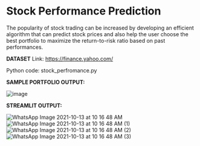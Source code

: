 # Stock Performance Prediction

The popularity of stock trading can be increased by developing an efficient algorithm that can predict stock prices and also help the user choose the best portfolio to maximize the return-to-risk ratio based on past performances.

**DATASET**
Link: https://finance.yahoo.com/

Python code: stock_perfromance.py

**SAMPLE PORTFOLIO OUTPUT:**

![image](https://user-images.githubusercontent.com/67577967/137080654-d422a359-9047-4925-a763-b58af3a2aae8.png)


**STREAMLIT OUTPUT:**

![WhatsApp Image 2021-10-13 at 10 16 48 AM](https://user-images.githubusercontent.com/67577967/137079419-629fe3bf-4b28-4a07-ab36-f8a4f862d5d9.jpeg)
![WhatsApp Image 2021-10-13 at 10 16 48 AM (1)](https://user-images.githubusercontent.com/67577967/137079471-b4e584e0-4c87-4411-87ab-9f0ef53243c5.jpeg)
![WhatsApp Image 2021-10-13 at 10 16 48 AM (2)](https://user-images.githubusercontent.com/67577967/137079502-abe7e6e4-98c7-40cf-a28f-7e08655c8db2.jpeg)
![WhatsApp Image 2021-10-13 at 10 16 48 AM (3)](https://user-images.githubusercontent.com/67577967/137079516-c818216f-48e1-422b-938d-9db2cf12a6aa.jpeg)
